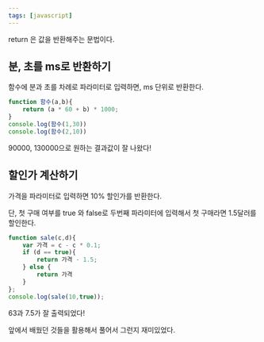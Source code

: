 ```yaml
---
tags: [javascript]
---
```

return 은 값을 반환해주는 문법이다.

## 분, 초를 ms로 반환하기

함수에 분과 초를 차례로 파라미터로 입력하면, ms 단위로 반환한다.

```jsx
function 함수(a,b){
    return (a * 60 + b) * 1000; 
}
console.log(함수(1,30))
console.log(함수(2,10))
```

90000, 130000으로 원하는 결과값이 잘 나왔다!

## 할인가 계산하기

가격을 파라미터로 입력하면 10% 할인가를 반환한다.

단, 첫 구매 여부를 true 와 false로 두번째 파라미터에 입력해서 첫 구매라면 1.5달러를 할인한다.

```jsx
function sale(c,d){
    var 가격 = c - c * 0.1;
    if (d == true){
        return 가격 - 1.5;
    } else {
        return 가격
    }
};
console.log(sale(10,true));
```

63과 7.5가 잘 출력되었다!

앞에서 배웠던 것들을 활용해서 풀어서 그런지 재미있었다.
